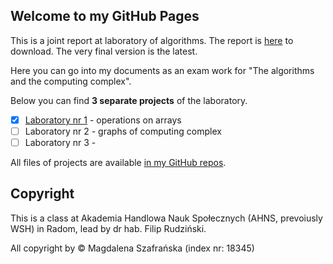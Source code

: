 ## Welcome to my GitHub Pages

This is a joint report at laboratory of algorithms. The report is [here](https://github.com/Yaviena/Algorithms_AHNS) to download. The very final version is the latest.

Here you can go into my documents as an exam work for "The algorithms and the computing complex".

Below you can find **3 separate projects** of the laboratory.
- [x]  [Laboratory nr 1](https://github.com/Yaviena/Algorithms_Lab_1_Matrix_operations_Magda_Szafranska) - operations on arrays
- [ ]  Laboratory nr 2 - graphs of computing complex
- [ ]  Laboratory nr 3 - 

All files of projects are available [in my GitHub repos](https://github.com/Yaviena).


## Copyright

This is a class at Akademia Handlowa Nauk Społecznych (AHNS, prevoiusly WSH) in Radom, lead by dr hab. Filip Rudziński.

All copyright by © Magdalena Szafrańska (index nr: 18345)
